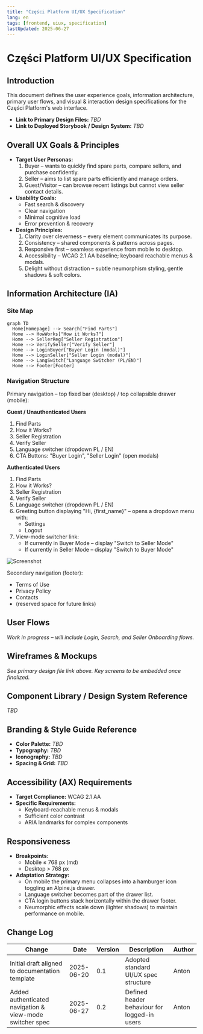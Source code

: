 ```yaml
---
title: "Części Platform UI/UX Specification"
lang: en
tags: [frontend, uiux, specification]
lastUpdated: 2025-06-27
---
```


# Części Platform UI/UX Specification

## Introduction

This document defines the user experience goals, information architecture, primary user flows, and visual & interaction design specifications for the Części Platform's web interface.

- **Link to Primary Design Files:** _TBD_
- **Link to Deployed Storybook / Design System:** _TBD_

## Overall UX Goals & Principles

- **Target User Personas:**
  1. Buyer – wants to quickly find spare parts, compare sellers, and purchase confidently.
  2. Seller – aims to list spare parts efficiently and manage orders.
  3. Guest/Visitor – can browse recent listings but cannot view seller contact details.
- **Usability Goals:**
  - Fast search & discovery
  - Clear navigation
  - Minimal cognitive load
  - Error prevention & recovery
- **Design Principles:**
  1. Clarity over cleverness – every element communicates its purpose.
  2. Consistency – shared components & patterns across pages.
  3. Responsive first – seamless experience from mobile to desktop.
  4. Accessibility – WCAG 2.1 AA baseline; keyboard reachable menus & modals.
  5. Delight without distraction – subtle neumorphism styling, gentle shadows & soft colors.

## Information Architecture (IA)

### Site Map

```mermaid
graph TD
  Home[Homepage] --> Search["Find Parts"]
  Home --> HowWorks["How it Works?"]
  Home --> SellerReg["Seller Registration"]
  Home --> VerifySeller["Verify Seller"]
  Home --> LoginBuyer["Buyer Login (modal)"]
  Home --> LoginSeller["Seller Login (modal)"]
  Home --> LangSwitch["Language Switcher (PL/EN)"]
  Home --> Footer[Footer]
```

### Navigation Structure

Primary navigation – top fixed bar (desktop) / top collapsible drawer (mobile):

**Guest / Unauthenticated Users**

1. Find Parts
2. How it Works?
3. Seller Registration
4. Verify Seller
5. Language switcher (dropdown PL / EN)
6. CTA Buttons: "Buyer Login", "Seller Login" (open modals)

**Authenticated Users**

1. Find Parts
2. How it Works?
3. Seller Registration
4. Verify Seller
5. Language switcher (dropdown PL / EN)
6. Greeting button displaying "Hi, {first_name}" – opens a dropdown menu with:
   - Settings
   - Logout
7. View-mode switcher link:
   - If currently in Buyer Mode – display "Switch to Seller Mode"
   - If currently in Seller Mode – display "Switch to Buyer Mode"

![Screenshot](<add_here>)

Secondary navigation (footer):

- Terms of Use
- Privacy Policy
- Contacts
- (reserved space for future links)

## User Flows

_Work in progress – will include Login, Search, and Seller Onboarding flows._

## Wireframes & Mockups

_See primary design file link above. Key screens to be embedded once finalized._

## Component Library / Design System Reference

_TBD_

## Branding & Style Guide Reference

- **Color Palette:** _TBD_
- **Typography:** _TBD_
- **Iconography:** _TBD_
- **Spacing & Grid:** _TBD_

## Accessibility (AX) Requirements

- **Target Compliance:** WCAG 2.1 AA
- **Specific Requirements:**
  - Keyboard-reachable menus & modals
  - Sufficient color contrast
  - ARIA landmarks for complex components

## Responsiveness

- **Breakpoints:**
  - Mobile ≤ 768 px (md)
  - Desktop > 768 px
- **Adaptation Strategy:**
  - On mobile the primary menu collapses into a hamburger icon toggling an Alpine.js drawer.
  - Language switcher becomes part of the drawer list.
  - CTA login buttons stack horizontally within the drawer footer.
  - Neumorphic effects scale down (lighter shadows) to maintain performance on mobile.

## Change Log

| Change | Date | Version | Description | Author |
| ------ | ---- | ------- | ----------- | ------ |
| Initial draft aligned to documentation template | 2025-06-20 | 0.1 | Adopted standard UI/UX spec structure | Anton |
| Added authenticated navigation & view-mode switcher spec | 2025-06-27 | 0.2 | Defined header behaviour for logged-in users | Anton | 